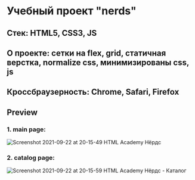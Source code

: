 # Учебный проект "nerds"

## Стек: HTML5, CSS3, JS
## О проекте: сетки на flex, grid, статичная верстка, normalize css, минимизированы css, js
## Кроссбраузерность: Chrome, Safari, Firefox
## Preview

### 1. main page:
![Screenshot 2021-09-22 at 20-15-49 HTML Academy Нёрдс](https://user-images.githubusercontent.com/56030631/134393115-547394ce-e898-421b-8c36-9a45a5fbe772.png)
### 2. catalog page:
![Screenshot 2021-09-22 at 20-15-59 HTML Academy Нёрдс - Каталог](https://user-images.githubusercontent.com/56030631/134393118-6e54bfc8-6538-49cd-9851-40851e5bc660.png)

